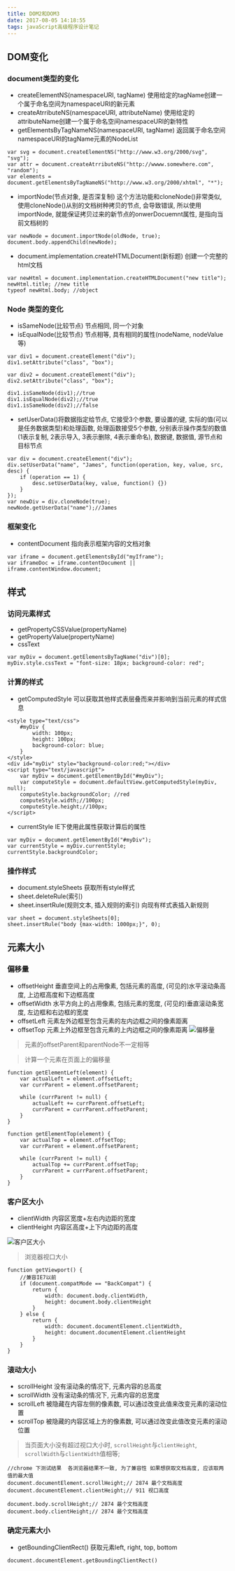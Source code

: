 ```yaml
---
title: DOM2和DOM3
date: 2017-08-05 14:18:55
tags: javaScript高级程序设计笔记
---
```

## DOM变化
### document类型的变化

- createElementNS(namespaceURI, tagName) 使用给定的tagName创建一个属于命名空间为namespaceURI的新元素
- createAtrributeNS(namespaceURI, attributeName) 使用给定的attributeName创建一个属于命名空间namespaceURI的新特性
- getElementsByTagNameNS(namespaceURI, tagName) 返回属于命名空间namespaceURI的tagName元素的NodeList

```
var svg = document.createElementNS("http://www.w3.org/2000/svg", "svg");
var attr = document.createAtrributeNS("http://wwww.somewhere.com", "random");
var elements = document.getElementsByTagNameNS("http://www.w3.org/2000/xhtml", "*");
```

- importNode(节点对象, 是否深复制) 这个方法功能和cloneNode()非常类似, 使用cloneNode()从别的文档树种拷贝的节点, 会导致错误, 所以使用importNode, 就能保证拷贝过来的新节点的onwerDocuemnt属性, 是指向当前文档树的

```
var newNode = document.importNode(oldNode, true);
document.body.appendChild(newNode);
```

- document.implementation.createHTMLDocument(新标题) 创建一个完整的html文档

```
var newHtml = document.implementation.createHTMLDocument("new title");
newHtml.title; //new title
typeof newHtml.body; //object
```

### Node 类型的变化
- isSameNode(比较节点) 节点相同, 同一个对象
- isEqualNode(比较节点) 节点相等, 具有相同的属性(nodeName, nodeValue等)

```
var div1 = document.createElement("div");
div1.setAttribute("class", "box");

var div2 = document.createElement("div");
div2.setAttribute("class", "box");

div1.isSameNode(div1);//true
div1.isEqualNode(div2);//true
div1.isSameNode(div2);//false

```

- setUserData()将数据指定给节点, 它接受3个参数, 要设置的键, 实际的值(可以是任务数据类型)和处理函数, 处理函数接受5个参数, 分别表示操作类型的数值(1表示复制, 2表示导入, 3表示删除, 4表示重命名), 数据键, 数据值, 源节点和目标节点

```
var div = document.createElement("div");
div.setUserData("name", "James", function(operation, key, value, src, desc) {
	if (operation == 1) {
		desc.setUserData(key, value, function() {})
	}
});
var newDiv = div.cloneNode(true);
newNode.getUserData("name");//James
```

### 框架变化
- contentDocument 指向表示框架内容的文档对象

```
var iframe = document.getElementsById("myIframe");
var iframeDoc = iframe.contentDocument || iframe.contentWindow.document;
```

## 样式
### 访问元素样式
- getPropertyCSSValue(propertyName)
- getPropertyValue(propertyName)
- cssText 

```
var myDiv = document.getElementsByTagName("div")[0];
myDiv.style.cssText = "font-size: 18px; background-color: red";
```

### 计算的样式
- getComputedStyle 可以获取其他样式表层叠而来并影响到当前元素的样式信息
```
<style type="text/css">
	#myDiv {
		width: 100px;
		height: 100px;
		background-color: blue;
	}
</style>
<div id="myDiv" style="background-color:red;"></div>
<script type="text/javascript">
	var myDiv = document.getElementById("#myDiv");
	var computeStyle = document.defaultView.getComputedStyle(myDiv, null);
	computeStyle.backgroundColor; //red
	computeStyle.width;//100px;
	computeStyle.height;//100px;
</script>
```

- currentStyle IE下使用此属性获取计算后的属性

```
var myDiv = document.getElementById("#myDiv");
var currentStyle = myDiv.currentStyle;
currentStyle.backgroundColor;
```

### 操作样式
- document.styleSheets 获取所有style样式
- sheet.deleteRule(索引)
- sheet.insertRule(规则文本, 插入规则的索引) 向现有样式表插入新规则

```
var sheet = document.styleSheets[0];
sheet.insertRule("body {max-width: 1000px;}", 0);
```

## 元素大小
### 偏移量
- offsetHeight 垂直空间上的占用像素, 包括元素的高度, (可见的)水平滚动条高度, 上边框高度和下边框高度
- offsetWidth 水平方向上的占用像素, 包括元素的宽度, (可见的)垂直滚动条宽度, 左边框和右边框的宽度
- offsetLeft 元素左外边框至包含元素的左内边框之间的像素距离
- offsetTop 元素上外边框至包含元素的上内边框之间的像素距离
![偏移量](https://img.alicdn.com/tfs/TB1DpvFSFXXXXcqXXXXXXXXXXXX-1294-770.png)

> 元素的offsetParent和parentNode不一定相等

> 计算一个元素在页面上的偏移量

```
function getElementLeft(element) {
	var actualLeft = element.offsetLeft;
	var currParent = element.offsetParent;

	while (currParent != null) {
		actualLeft += currParent.offsetLeft;
		currParent = currParent.offsetParent;
	}
}

function getElementTop(element) {
	var actualTop = element.offsetTop;
	var currParent = element.offsetParent;

	while (currParent != null) {
		actualTop += currParent.offsetTop;
		currParent = currParent.offsetParent;
	}
}

```

### 客户区大小
- clientWidth 内容区宽度+左右内边距的宽度
- clientHeight 内容区高度+上下内边距的高度

![客户区大小](https://img.alicdn.com/tfs/TB1L8O2SFXXXXbQaXXXXXXXXXXX-1190-762.png)

> 浏览器视口大小

```
function getViewport() {
	//兼容IE7以前
	if (document.compatMode == "BackCompat") {
		return {
			width: document.body.clientWidth,
			height: document.body.clientHeight
		}
	} else {
		return {
			width: document.documentElement.clientWidth,
			height: document.documentElement.clientHeight
		}
	}
}
```

### 滚动大小
- scrollHeight 没有滚动条的情况下, 元素内容的总高度
- scrollWidth 没有滚动条的情况下, 元素内容的总宽度
- scrollLeft 被隐藏在内容左侧的像素数, 可以通过改变此值来改变元素的滚动位置
- scrollTop 被隐藏的内容区域上方的像素数, 可以通过改变此值改变元素的滚动位置

> 当页面大小没有超过视口大小时, `scrollHeight`与`clientHeight`, `scrollWidth`与`clientWidth`值相等;

```
//chrome 下测试结果  各浏览器结果不一致, 为了兼容性 如果想获取文档高度, 应该取两值的最大值
document.documentElement.scrollHeight;// 2874 最个文档高度
document.documentElement.clientHeight;// 911 视口高度

document.body.scrollHeight;// 2874 最个文档高度
document.body.clientHeight;// 2874 最个文档高度
```

### 确定元素大小
- getBoundingClientRect() 获取元素left, right, top, bottom

```
document.documentElement.getBoundingClientRect()
```